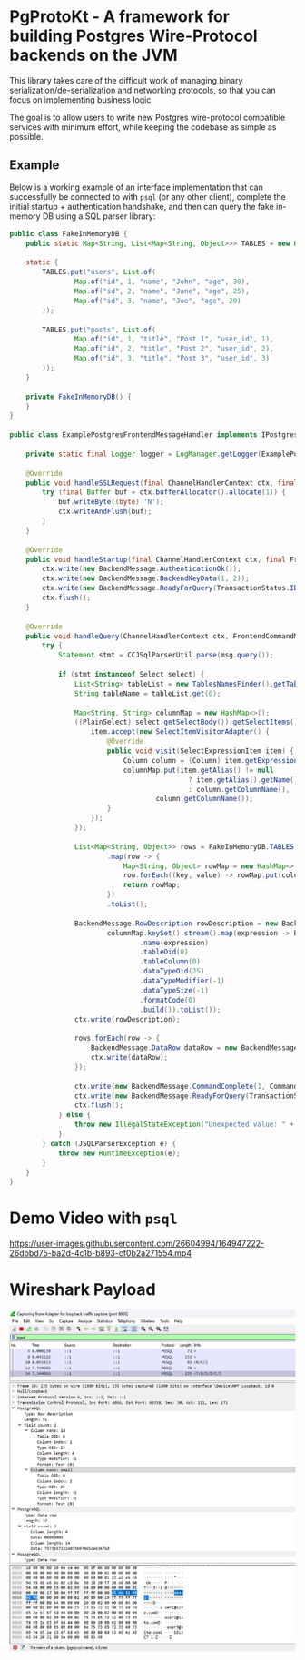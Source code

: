 # PgProtoKt - A framework for building Postgres Wire-Protocol backends on the JVM

This library takes care of the difficult work of managing binary serialization/de-serialization and networking
protocols, so that you can focus on implementing business logic.

The goal is to allow users to write new Postgres wire-protocol compatible services with minimum effort, while keeping
the codebase as simple as possible.

## Example

Below is a working example of an interface implementation that can successfully be connected to with `psql` (or any
other client), complete the initial startup + authentication handshake, and then can query the fake in-memory DB using a SQL parser library:

```java
public class FakeInMemoryDB {
    public static Map<String, List<Map<String, Object>>> TABLES = new HashMap<>();

    static {
        TABLES.put("users", List.of(
                Map.of("id", 1, "name", "John", "age", 30),
                Map.of("id", 2, "name", "Jane", "age", 25),
                Map.of("id", 3, "name", "Joe", "age", 20)
        ));

        TABLES.put("posts", List.of(
                Map.of("id", 1, "title", "Post 1", "user_id", 1),
                Map.of("id", 2, "title", "Post 2", "user_id", 2),
                Map.of("id", 3, "title", "Post 3", "user_id", 3)
        ));
    }

    private FakeInMemoryDB() {
    }
}

public class ExamplePostgresFrontendMessageHandler implements IPostgresFrontendMessageHandler {

    private static final Logger logger = LogManager.getLogger(ExamplePostgresFrontendMessageHandler.class);

    @Override
    public void handleSSLRequest(final ChannelHandlerContext ctx, final FrontendBootstrapMessage.SSLRequest msg) {
        try (final Buffer buf = ctx.bufferAllocator().allocate(1)) {
            buf.writeByte((byte) 'N');
            ctx.writeAndFlush(buf);
        }
    }

    @Override
    public void handleStartup(final ChannelHandlerContext ctx, final FrontendBootstrapMessage.Startup msg) {
        ctx.write(new BackendMessage.AuthenticationOk());
        ctx.write(new BackendMessage.BackendKeyData(1, 2));
        ctx.write(new BackendMessage.ReadyForQuery(TransactionStatus.IDLE));
        ctx.flush();
    }

    @Override
    public void handleQuery(ChannelHandlerContext ctx, FrontendCommandMessage.Query msg) {
        try {
            Statement stmt = CCJSqlParserUtil.parse(msg.query());

            if (stmt instanceof Select select) {
                List<String> tableList = new TablesNamesFinder().getTableList(select);
                String tableName = tableList.get(0);

                Map<String, String> columnMap = new HashMap<>();
                ((PlainSelect) select.getSelectBody()).getSelectItems().forEach(item -> {
                    item.accept(new SelectItemVisitorAdapter() {
                        @Override
                        public void visit(SelectExpressionItem item) {
                            Column column = (Column) item.getExpression();
                            columnMap.put(item.getAlias() != null
                                            ? item.getAlias().getName()
                                            : column.getColumnName(),
                                    column.getColumnName());
                        }
                    });
                });

                List<Map<String, Object>> rows = FakeInMemoryDB.TABLES.get(tableName).stream()
                        .map(row -> {
                            Map<String, Object> rowMap = new HashMap<>();
                            row.forEach((key, value) -> rowMap.put(columnMap.get(key), value));
                            return rowMap;
                        })
                        .toList();

                BackendMessage.RowDescription rowDescription = new BackendMessage.RowDescription(
                        columnMap.keySet().stream().map(expression -> BackendMessageFieldBuilder.builder()
                                .name(expression)
                                .tableOid(0)
                                .tableColumn(0)
                                .dataTypeOid(25)
                                .dataTypeModifier(-1)
                                .dataTypeSize(-1)
                                .formatCode(0)
                                .build()).toList());
                ctx.write(rowDescription);

                rows.forEach(row -> {
                    BackendMessage.DataRow dataRow = new BackendMessage.DataRow(row.values());
                    ctx.write(dataRow);
                });

                ctx.write(new BackendMessage.CommandComplete(1, CommandType.SELECT));
                ctx.write(new BackendMessage.ReadyForQuery(TransactionStatus.IDLE));
                ctx.flush();
            } else {
                throw new IllegalStateException("Unexpected value: " + stmt);
            }
        } catch (JSQLParserException e) {
            throw new RuntimeException(e);
        }
    }
}

```

# Demo Video with `psql`

https://user-images.githubusercontent.com/26604994/164947222-26dbbd75-ba2d-4c1b-b893-cf0b2a271554.mp4

# Wireshark Payload

![Wireshark output of above](./PgProtoKt-example.png)




